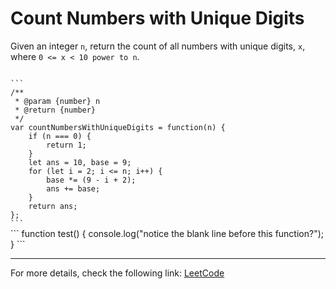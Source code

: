 <h1>Count Numbers with Unique Digits</h1>

<p>Given an integer <code>n</code>, return the count of all numbers with unique digits, <code>x</code>, where <code>0 <= x < 10 power to n</code>.</p>

<code>
```
/**
 * @param {number} n
 * @return {number}
 */
var countNumbersWithUniqueDigits = function(n) {
    if (n === 0) {
        return 1;
    }
    let ans = 10, base = 9;
    for (let i = 2; i <= n; i++) {
        base *= (9 - i + 2);
        ans += base;
    }
    return ans;
};
```
</code>
```
function test() {
  console.log("notice the blank line before this function?");
}
```

<hr>
<p>For more details, check the following link: <a href="https://leetcode.com/problems/count-numbers-with-unique-digits/">LeetCode</a></p>




